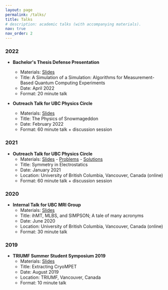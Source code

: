 ```yaml
---
layout: page
permalink: /talks/
title: Talks
# description: academic talks (with accompanying materials).
nav: true
nav_order: 2
---
```


### 2022
- **Bachelor's Thesis Defense Presentation**
    - Materials: [Slides](/assets/pdf/talks/2022-a-simulation-of-a-simulation-defense.pdf)
    - Title: A Simulation of a Simulation: Algorithms for Measurement-Based Quantum Computing Experiments
    - Date: April 2022
    - Format: 20 minute talk

- **Outreach Talk for UBC Physics Circle**
    - Materials: [Slides](/assets/pdf/talks/2022-physics-of-snowmageddon.pdf)
    - Title: The Physics of Snowmageddon
    - Date: February 2022
    - Format: 60 minute talk + discussion session

### 2021
- **Outreach Talk for UBC Physics Circle**
    - Materials: [Slides](/assets/pdf/talks/2021-symmetry-in-electrostatics.pdf) - [Problems](/assets/pdf/talks/2021-symmetry-in-electrostatics-problems.pdf) - [Solutions](/assets/pdf/talks/2021-symmetry-in-electrostatics-solutions.pdf)
    - Title: Symmetry in Electrostatics
    - Date: January 2021
    - Location: University of British Columbia, Vancouver, Canada (online)
    - Format: 60 minute talk + discussion session

### 2020
- **Internal Talk for UBC MRI Group**
    - Materials: [Slides](/assets/pdf/talks/2020-ihmt-mlbs-simpson.pdf)
    - Title: ihMT, MLBS, and SIMPSON; A tale of many acronyms
    - Date: June 2020
    - Location: University of British Columbia, Vancouver, Canada (online)
    - Format: 30 minute talk

### 2019

- **TRIUMF Summer Student Symposium 2019**
    - Materials: [Slides](/assets/pdf/talks/2019-extractingcryompet.pdf)
    - Title: Extracting CryoMPET
    - Date: August 2019
    - Location: TRIUMF, Vancouver, Canada
    - Format: 10 minute talk

